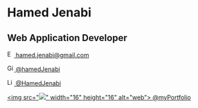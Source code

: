 # Hamed Jenabi

## Web Application Developer<br>

<a href='mailto:hamed.jenabi@gmail.com'><img src="https://user-images.githubusercontent.com/47693091/89641866-eff7e380-d8b2-11ea-9ede-4f5da405edea.png" width="16" height="16" alt="Email"> hamed.jenabi@gmail.com</a><br>

<a href='https://www.github.com/hamedJenabi'><img src="https://user-images.githubusercontent.com/47693091/89641858-ee2e2000-d8b2-11ea-95fd-175d14f65d6a.png" width="16" height="16" alt="Github"> @hamedJenabi</a><br>

<a href='https://www.linkedin.com/in/hamed-jenabi/'><img src="https://user-images.githubusercontent.com/47693091/89641863-ef5f4d00-d8b2-11ea-8245-9938757cb174.png" width="16" height="16" alt="LinkedIn"> @HamedJenabi</a><br>

<a href='https://hamedjenabi.me/'><img src="<img src="https://img.icons8.com/ios/50/000000/domain.png"/>" width="16" height="16" alt="web"> @myPortfolio</a><br>

<!-- <a href='mailto:hamed.jenabi@gmail.com'>![Outlined email logo.](./socials/email.png) hamed.jenabi@gmail.com</a> <br>
<a href='https://www.linkedin.com/in/hamed-jenabi/'>![Outlined linked-in logo.](./socials/linkedin.png) hamed-jenabi</a><br>


## 🦞 Main Projects

## 🧮 Education

** Upleveled Coding Bootcamp**<br>
[UpLeveled](https://www.upleveled.io/) - Vienna, Austria _(May 2020 - July 2020)_ <br>

<br>

**Bachelor of Science** Computer Engeneering<br>
[Iran University of Science and Technology]<br>
